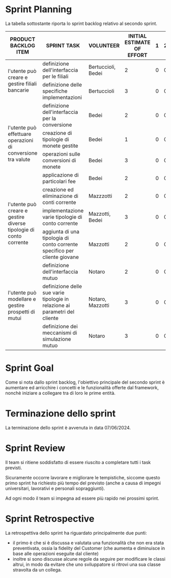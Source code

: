 # Sprint Planning
La tabella sottostante riporta lo sprint backlog relativo al secondo sprint.
<table>
  <thead>
    <tr>
      <th>PRODUCT BACKLOG ITEM</th>
      <th>SPRINT TASK</th>
      <th>VOLUNTEER</th>
      <th>INITIAL ESTIMATE OF EFFORT</th>
      <th>1</th>
      <th>2</th>
      <th>3</th>
      <th>4</th>
      <th>5</th>
    </tr>
  </thead>
  <tbody>
    <tr>
      <td rowspan="2">l'utente può creare e gestire filiali bancarie</td>
      <td>definizione dell'interfaccia per le filiali</td>
      <td>Bertuccioli, Bedei</td>
      <td>2</td>
      <td>0</td>
      <td>0</td>
      <td>0</td>
      <td>0</td>
      <td>0</td>
    </tr>
    <tr>
      <td>definizione delle specifiche implementazioni</td>
      <td>Bertuccioli</td>
      <td>3</td>
      <td>0</td>
      <td>0</td>
      <td>0</td>
      <td>0</td>
      <td>0</td>
    </tr>
    <tr>
      <td rowspan="4">l'utente può effettuare operazioni di conversione tra valute</td>
      <td>definizione dell'interfaccia per la conversione</td>
      <td>Bedei</td>
      <td>2</td>
      <td>0</td>
      <td>0</td>
      <td>0</td>
      <td>0</td>
      <td>0</td>
    </tr>
    <tr>
      <td>creazione di tipologie di monete gestite</td>
      <td>Bedei</td>
      <td>1</td>
      <td>0</td>
      <td>0</td>
      <td>0</td>
      <td>0</td>
      <td>0</td>
    </tr>
    <tr>
      <td>operazioni sulle conversioni di monete</td>
      <td>Bedei</td>
      <td>3</td>
      <td>0</td>
      <td>0</td>
      <td>0</td>
      <td>0</td>
      <td>0</td>
    </tr>
     <tr>
      <td>applicazione di particolari fee</td>
      <td>Bedei</td>
      <td>2</td>
      <td>0</td>
      <td>0</td>
      <td>0</td>
      <td>0</td>
      <td>0</td>
    </tr>
    <tr>
      <td rowspan="3">l'utente può creare e gestire diverse tipologie di conto corrente	</td>
      <td>creazione ed eliminazione di conti corrente</td>
      <td>Mazzzotti</td>
      <td>2</td>
      <td>0</td>
      <td>0</td>
      <td>0</td>
      <td>0</td>
      <td>0</td>
    </tr>
    <tr>
      <td>implementazione varie tipologie di conto corrente</td>
      <td>Mazzotti, Bedei</td>
      <td>3</td>
      <td>0</td>
      <td>0</td>
      <td>0</td>
      <td>0</td>
      <td>0</td>
    </tr>
    <tr>
      <td>aggiunta di una tipologia di conto corrente specifico per cliente giovane</td>
      <td>Mazzotti</td>
      <td>2</td>
      <td>0</td>
      <td>0</td>
      <td>0</td>
      <td>0</td>
      <td>0</td>
    </tr>
    <tr>
      <td rowspan="3">l'utente può modellare e gestire prospetti di mutui</td>
      <td>definizione dell'interfaccia mutuo</td>
      <td>Notaro</td>
      <td>2</td>
      <td>0</td>
      <td>0</td>
      <td>0</td>
      <td>0</td>
      <td>0</td>
    </tr>
    <tr>
      <td>definizione delle sue varie tipologie in relazione ai parametri del cliente</td>
      <td>Notaro, Mazzotti</td>
      <td>3</td>
      <td>0</td>
      <td>0</td>
      <td>0</td>
      <td>0</td>
      <td>0</td>
    </tr>
    <tr>
      <td>definizione dei meccanismi di simulazione mutuo</td>
      <td>Notaro</td>
      <td>3</td>
      <td>0</td>
      <td>0</td>
      <td>0</td>
      <td>0</td>
      <td>0</td>
    </tr>
  </tbody>
</table>

# Sprint Goal
Come si nota dallo sprint backlog, l'obiettivo principale del secondo sprint è aumentare ed arricchire i concetti e le funzionalità offerte dal framework, nonchè iniziare a collegare tra di loro le prime entità.

# Terminazione dello sprint
La terminazione dello sprint è avvenuta in data 07/06/2024.

# Sprint Review
Il team si ritiene soddisfatto di essere riuscito a completare tutti i task previsti.

Sicuramente occorre lavorare e migliorare le tempistiche, siccome questo primo sprint ha richiesto più tempo del previsto (anche a causa di impegni universitari, lavorativi e personali sopraggiunti).

Ad ogni modo il team si impegna ad essere più rapido nei prossimi sprint.

# Sprint Retrospective
La retrospettiva dello sprint ha riguardato principalmente due punti:
- il primo è che si è discussa e valutata una funzionalità che non era stata preventivata, ossia la fidelity del Customer (che aumenta e diminuisce in base alle operazioni eseguite dal cliente)
- inoltre si sono discusse alcune regole da seguire per modificare le classi altrui, in modo da evitare che uno sviluppatore si ritrovi una sua classe stravolta da un collega. 